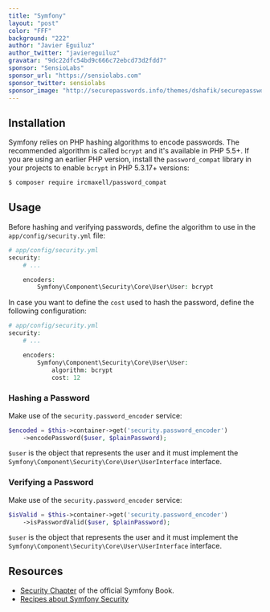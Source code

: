 ```yaml
---
title: "Symfony"
layout: "post"
color: "FFF"
background: "222"
author: "Javier Eguiluz"
author_twitter: "javiereguiluz"
gravatar: "9dc22dfc54bd9c666c72ebcd73d2fdd7"
sponsor: "SensioLabs"
sponsor_url: "https://sensiolabs.com"
sponsor_twitter: sensiolabs
sponsor_image: "http://securepasswords.info/themes/dshafik/securepasswords.info/assets/images/engineyard.png"
---
```


## Installation

Symfony relies on PHP hashing algorithms to encode passwords. The recommended
algorithm is called `bcrypt` and it's available in PHP 5.5+. If you are using
an earlier PHP version, install the `password_compat` library in your projects 
to enable `bcrypt` in PHP 5.3.17+ versions:

```sh
$ composer require ircmaxell/password_compat
```

## Usage

Before hashing and verifying passwords, define the algorithm to use in the
`app/config/security.yml` file:

```php
# app/config/security.yml
security:
    # ...

    encoders:
        Symfony\Component\Security\Core\User\User: bcrypt
```

In case you want to define the `cost` used to hash the password, define the
following configuration:

```php
# app/config/security.yml
security:
    # ...

    encoders:
        Symfony\Component\Security\Core\User\User:
            algorithm: bcrypt
            cost: 12
```

### Hashing a Password

Make use of the `security.password_encoder` service:

```php
$encoded = $this->container->get('security.password_encoder')
    ->encodePassword($user, $plainPassword);
```

`$user` is the object that represents the user and it must implement the
`Symfony\Component\Security\Core\User\UserInterface` interface.

### Verifying a Password

Make use of the `security.password_encoder` service:

```php
$isValid = $this->container->get('security.password_encoder')
    ->isPasswordValid($user, $plainPassword);
```

`$user` is the object that represents the user and it must implement the
`Symfony\Component\Security\Core\User\UserInterface` interface.

## Resources

* [Security Chapter](http://symfony.com/doc/current/book/security.html) of the
  official Symfony Book.
* [Recipes about Symfony Security](http://symfony.com/doc/current/cookbook/security/index.html)

